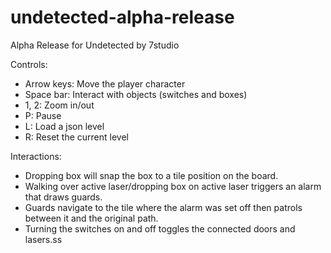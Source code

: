 # undetected-alpha-release
Alpha Release for Undetected by 7studio

Controls:
- Arrow keys:   Move the player character
- Space bar:    Interact with objects (switches and boxes)
- 1, 2: 	        Zoom in/out
- P:                  Pause
- L:                  Load a json level
- R:                 Reset the current level


Interactions:
- Dropping box will snap the box to a tile position on the board.
- Walking over active laser/dropping box on active laser triggers an alarm that draws guards.
- Guards navigate to the tile where the alarm was set off then patrols between it and the original path.
- Turning the switches on and off toggles the connected doors and lasers.ss

